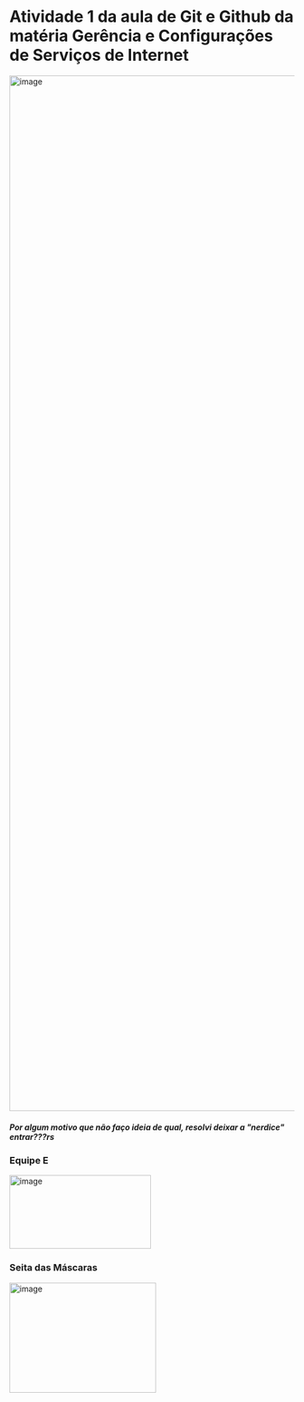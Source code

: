 <h1>Atividade 1 da aula de Git e Github da matéria Gerência e Configurações de Serviços de Internet</h1>
<img width="2782" height="1827" alt="image" src="https://github.com/user-attachments/assets/75f9b1bd-526e-45bd-a59d-dd4c9da2652c" />
<h5>Por algum motivo que não faço ideia de qual, resolvi deixar a "nerdice" entrar???rs </h5>
<h3>Equipe E</h3>
<img width="250" height="130" alt="image" src="https://github.com/user-attachments/assets/c6236c7c-dbb3-4e8d-871a-9f5c42463fd1" />
<h3>Seita das Máscaras</h3>
<img width="259" height="194" alt="image" src="https://github.com/user-attachments/assets/d7697915-d031-455d-85d5-6ba0f32f3caa" />
